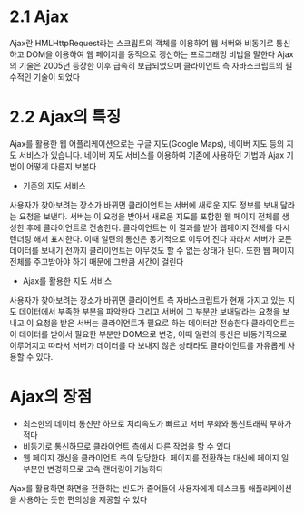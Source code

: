 # 2.1 Ajax

Ajax란 HMLHttpRequest라는 스크립트의 객체를 이용하여 웹 서버와 비동기로 통신하고 DOM을 이용하여 웹 페이지를 동적으로 갱신하는
프로그래밍 비법을 말한다 Ajax의 기술은 2005년 등장한 이후 급속히 보급되었으며 클라이언트 측 자바스크립트의 필수적인 기술이 되었다

# 2.2 Ajax의 특징

Ajax를 활용한 웹 어플리케이션으로는 구글 지도(Google Maps), 네이버 지도 등의 지도 서비스가 있습니다. 네이버 지도 서비스를 이용하여
기존에 사용하던 기법과 Ajax 기법이 어떻게 다른지 보본다

+ 기존의 지도 서비스

사용자가 찾아보려는 장소가 바뀌면 클라이언트는 서버에 새로운 지도 정보를 보내 달라는 요청을 보낸다.
서버는 이 요청을 받아서 새로운 지도를 포함한 웹 페이지 전체를 생성한 후에 클라이언트로 전송한다.
클라이언트는 이 결과를 받아 웹페이지 전체를 다시 렌더링 해서 표시한다. 이때 일련의 통신은 동기적으로 이루어 진다
따라서 서버가 모든 데이터를 보내기 전까지 클라이언트는 아무것도 할 수 없는 상태가 된다. 또한 웹 페이지 전체를 주고받아야 하기 때문에
그만큼 시간이 걸린다

+ Ajax를 활용한 지도 서비스

사용자가 찾아보려는 장소가 바뀌면 클라이언트 측 자바스크립트가 현재 가지고 있는 지도 데이터에서 부족한 부분을 파악한다
그리고 서버에 그 부분만 보내달라는 요청을 보내고 이 요청을 받은 서버는 클라이언트가 필요로 하는 데이터만 전송한다
클라이언트는 이 데이터를 받아서 필요한 부분만 DOM으로 변경, 이때 일련의 통신은 비동기적으로 이루어지고 따라서 서버가
데이터를 다 보내지 않은 상태라도 클라이언트를 자유롭게 사용할 수 있다.

# Ajax의 장점

+ 최소한의 데이터 통신만 하므로 처리속도가 빠르고 서버 부화와 통신트래픽 부하가 적다
+ 비동기로 통신하므로 클라이언트 측에서 다른 작업을 할 수 있다
+ 웹 페이지 갱신을 클라이언트 측이 담당한다. 페이지를 전환하는 대신에 페이지 일부분만 변경하므로 고속 랜더링이 가능하다


Ajax를 활용하면 화면을 전환하는 빈도가 줄어들어 사용자에게 데스크톱 애플리케이션을 사용하는 듯한 편의성을 제공할 수 있다

